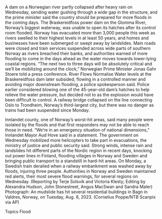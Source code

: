 A dam on a Norwegian river partly collapsed after heavy rain on Wednesday, sending water gushing through a wide gap in the structure, and the prime minister said the country should be prepared for more floods in the coming days.
The Braskereidfoss power dam on the Glomma River, Norway’s biggest waterway, was unable to open its hatches after its control room flooded.
Norway has evacuated more than 3,000 people this week as rivers swelled to their highest levels in at least 50 years, and homes and businesses have been submerged or swept away by landslides.
Main roads were closed and train services suspended across wide parts of southern Norway as rivers breached their banks, and authorities warned of more flooding to come in the days ahead as the water moves towards lower-lying coastal regions.
“The next two to three days will be absolutely critical and we’ll be mobilizing around the clock,” Norwegian Prime Minister Jonas Gahr Stoere told a press conference.
River Flows Normalise
Water levels at the Braskereidfoss dam later subsided, flowing in a controlled manner and avoiding major downstream flooding, a police spokesperson said.
Police earlier considered blowing one of the 45-year-old dam’s hatches to help relieve the water pressure, but decided not to as the explosion would have been difficult to control.
A railway bridge collapsed on the line connecting Oslo to Trondheim, Norway’s third-largest city, but there was no danger as trains had been suspended since Monday.

Innlandet county, one of Norway’s worst-hit areas, said many people were isolated by the floods and that first responders may not be able to reach those in need.
“We’re in an emergency situation of national dimensions,” Innlandet Mayor Aud Hove said in a statement.
The government on Wednesday mobilized more helicopters to take part in evacuations, the ministry of justice and public security said.
Strong winds, intense rain and landslides hit different parts of the Nordic region in recent days, knocking out power lines in Finland, flooding villages in Norway and Sweden and bringing public transport to a standstill in hard-hit areas.
On Monday, a Swedish train derailed when a railway embankment was washed away by floods, injuring three people.
Authorities in Norway and Sweden maintained red alerts, their most severe flood warnings, for several regions on Wednesday.
(Reporting by Terje Solsvik and Victoria Klesty; Editing by Alexandra Hudson, John Stonestreet, Angus MacSwan and Sandra Maler)
Photograph: An mudslide has hit several residential buildings in Bagn in Valdres, Norway, on Tuesday, Aug. 8, 2023. (Cornelius Poppe/NTB Scanpix via AP)

Topics
Flood
